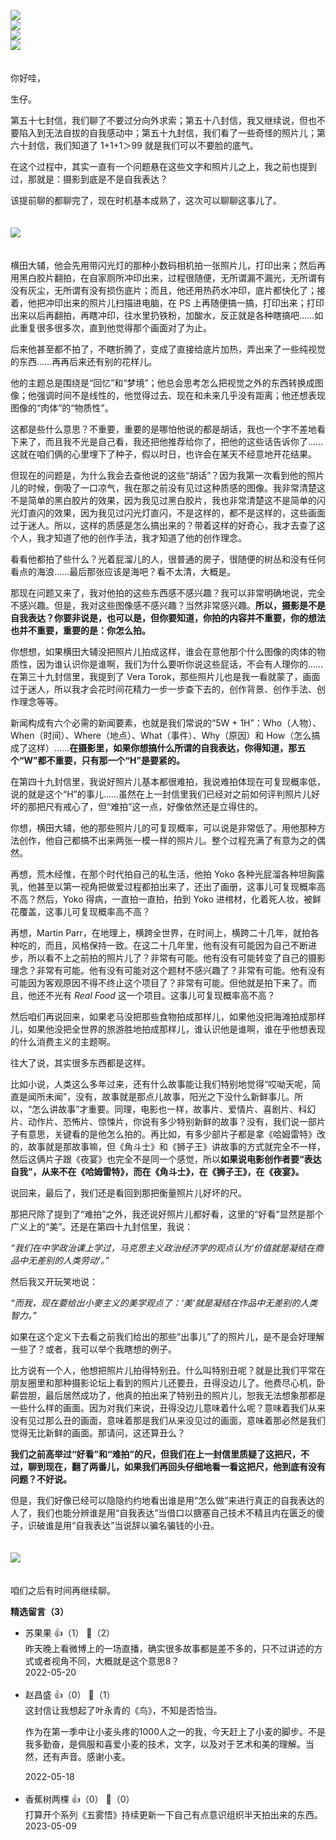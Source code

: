[![](https://static001.geekbang.org/resource/image/25/e6/259f6afc3aaed4484dfd9386f406bfe6.jpg?wh=750x360)](http://time.geekbang.org/column/article/515707)  
[![](https://static001.geekbang.org/resource/image/b3/d5/b39b1eaec417f140759d18415a6fabd5.jpg?wh=750x360)](http://time.geekbang.org/column/article/515727)  
[![](https://static001.geekbang.org/resource/image/3d/00/3dce9b6b2f920c30e9b3a1b4ac429200.jpg?wh=750x360)](http://time.geekbang.org/column/article/517492)  
[![](https://static001.geekbang.org/resource/image/6b/b2/6bf0e7e095e453ed7877ba53571842b2.jpg?wh=750x360)](http://time.geekbang.org/column/article/518417)

　  
你好哇，

生仔。

第五十七封信，我们聊了不要过分向外求索；第五十八封信，我又继续说，但也不要陷入到无法自拔的自我感动中；第五十九封信，我们看了一些奇怪的照片儿；第六十封信，我们知道了 1+1+1＞99 就是我们可以不要脸的底气。

在这个过程中，其实一直有一个问题悬在这些文字和照片儿之上，我之前也提到过，那就是：摄影到底是不是自我表达？

该提前聊的都聊完了，现在时机基本成熟了，这次可以聊聊这事儿了。  
　

![](https://static001.geekbang.org/resource/image/39/7e/39e09cf562413704d461e4d01f8a767e.jpg?wh=2456x1202)

　  
横田大辅，他会先用带闪光灯的那种小数码相机拍一张照片儿，打印出来；然后再用黑白胶片翻拍，在自家厕所冲印出来，过程很随便，无所谓漏不漏光，无所谓有没有灰尘，无所谓有没有损伤底片；而且，他还用热药水冲印，底片都快化了；接着，他把冲印出来的照片儿扫描进电脑，在 PS 上再随便搞一搞，打印出来；打印出来以后再翻拍，再瞎冲印，往水里扔铁粉，加酸水，反正就是各种瞎搞吧……如此重复很多很多次，直到他觉得那个画面对了为止。

后来他甚至都不拍了，不瞎折腾了，变成了直接给底片加热，弄出来了一些纯视觉的东西……再再后来还有别的花样儿。

他的主题总是围绕是“回忆”和“梦境”；他总会思考怎么把视觉之外的东西转换成图像；他强调时间不是线性的，他觉得过去、现在和未来几乎没有距离；他还想表现图像的“肉体”的“物质性”。

这都是些什么意思？不重要，重要的是哪怕他说的都是胡话，我也一个字不差地看下来了，而且我不光是自己看，我还把他推荐给你了，把他的这些话告诉你了……这就在咱们俩的心里埋下了种子，假以时日，也许会在某天不经意地开花结果。

但现在的问题是，为什么我会去查他说的这些“胡话”？因为我第一次看到他的照片儿的时候，倒吸了一口凉气，我在那之前没有见过这种质感的图像。我非常清楚这不是简单的黑白胶片的效果，因为我见过黑白胶片，我也非常清楚这不是简单的闪光灯直闪的效果，因为我见过闪光灯直闪，不是这样的，都不是这样的，这些画面过于迷人。所以，这样的质感是怎么搞出来的？带着这样的好奇心，我才去查了这个人，我才知道了他的创作手法，我才知道了他的创作理念。

看看他都拍了些什么？光着屁溜儿的人，很普通的房子，很随便的树丛和没有任何看点的海浪……最后那张应该是海吧？看不太清，大概是。

那现在问题又来了，我对他拍的这些东西感不感兴趣？我可以非常明确地说，完全不感兴趣。但是，我对这些图像感不感兴趣？当然非常感兴趣。**所以，摄影是不是自我表达？你要非说是，也可以是，但你要知道，你拍的内容并不重要，你的想法也并不重要，重要的是：你怎么拍。**

你想想，如果横田大辅没把照片儿拍成这样，谁会在意他那个什么图像的肉体的物质性，因为谁认识你是谁啊，我们为什么要听你说这些屁话，不会有人理你的……在第三十九封信里，我提到了 Vera Torok，那些照片儿也是我一看就蒙了，画面过于迷人，所以我才会花时间花精力一步一步查下去的，创作背景、创作手法、创作理念等等。

新闻构成有六个必需的新闻要素，也就是我们常说的“5W + 1H”：Who（人物）、When（时间）、Where（地点）、What（事件）、Why（原因）和 How（怎么搞成了这样）……**在摄影里，如果你想搞什么所谓的自我表达，你得知道，那五个“W”都不重要，只有那一个“H”是要紧的。**

在第四十九封信里，我说好照片儿基本都很难拍，我说难拍体现在可复现概率低，说的就是这个“H”的事儿……虽然在上一封信里我们已经对之前如何评判照片儿好坏的那把尺有戒心了，但“难拍”这一点，好像依然还是立得住的。

你想，横田大辅，他的那些照片儿的可复现概率，可以说是非常低了。用他那种方法创作，他自己都搞不出来两张一模一样的照片儿。整个过程充满了有意为之的偶然。

再想，荒木经惟，在那个时代拍自己的私生活，他拍 Yoko 各种光屁溜各种坦胸露乳，他甚至以第一视角把做爱过程都拍出来了，还出了画册，这事儿可复现概率高不高？然后，Yoko 得病，一直拍一直拍，拍到 Yoko 进棺材，化着死人妆，被鲜花覆盖，这事儿可复现概率高不高？

再想，Martin Parr，在地理上，横跨全世界，在时间上，横跨二十几年，就拍各种吃的，而且，风格保持一致。在这二十几年里，他有没有可能因为自己不断进步，所以看不上之前拍的照片儿了？非常有可能。他有没有可能转变了自己的摄影理念？非常有可能。他有没有可能对这个题材不感兴趣了？非常有可能。他有没有可能因为客观原因不得不终止这个项目了？非常有可能。但他就是拍下来了。而且，他还不光有 *Real Food* 这一个项目。这事儿可复现概率高不高？

然后咱们再说回来，如果老马没把那些食物拍成那样儿，如果他没把海滩拍成那样儿，如果他没把全世界的旅游胜地拍成那样儿，谁认识他是谁啊，谁在乎他想表现的什么消费主义的主题啊。

往大了说，其实很多东西都是这样。

比如小说，人类这么多年过来，还有什么故事能让我们特别地觉得“哎呦天呢，简直是闻所未闻”，没有，故事就是那点儿故事，阳光之下没什么新鲜事儿。所以，“怎么讲故事”才重要。同理，电影也一样，故事片、爱情片、喜剧片、科幻片、动作片、恐怖片、惊悚片，你说有多少特别新鲜的故事？没有，我们说一部片子有意思，关键看的是他怎么拍的。再比如，有多少部片子都是拿《哈姆雷特》改的，故事就是那故事嘛，但《角斗士》和《狮子王》讲故事的方式就完全不一样，然后这俩片子跟《夜宴》也完全不是同一个感觉，所以**如果说电影创作者要“表达自我”，从来不在《哈姆雷特》，而在《角斗士》，在《狮子王》，在《夜宴》。**

说回来，最后了，我们还是看回到那把衡量照片儿好坏的尺。

那把尺除了提到了“难拍”之外，我还说好照片儿都好看，这里的“好看”显然是那个广义上的“美”。还是在第四十九封信里，我说：

*“我们在中学政治课上学过，马克思主义政治经济学的观点认为‘价值就是凝结在商品中无差别的人类劳动’。”*

然后我又开玩笑地说：

*“而我，现在要给出小麥主义的美学观点了：‘美’就是凝结在作品中无差别的人类智力。”*

如果在这个定义下去看之前我们给出的那些“出事儿”了的照片儿，是不是会好理解一些了？或者，我可以举个我瞎想的例子。

比方说有一个人，他想把照片儿拍得特别丑。什么叫特别丑呢？就是比我们平常在朋友圈里和那种摄影论坛上看到的照片儿还要丑，丑得没边儿了。他费尽心机，卧薪尝胆，最后居然成功了，他真的拍出来了特别丑的照片儿，恕我无法想象那都是一些什么样的画面。因为对我们来说，丑得没边儿意味着什么呢？意味着我们从来没有见过那么丑的画面，意味着那是我们从来没见过的画面，意味着那必然是我们觉得无比新鲜的画面。那请问，这还算丑么？

**我们之前高举过“好看”和“难拍”的尺，但我们在上一封信里质疑了这把尺，不过，聊到现在，翻了两番儿，如果我们再回头仔细地看一看这把尺，他到底有没有问题？不好说。**

但是，我们好像已经可以隐隐约约地看出谁是用“怎么做”来进行真正的自我表达的人了，我们也能分辨谁是用“自我表达”当借口以搪塞自己技术不精且内在匮乏的傻子，识破谁是用“自我表达”当说辞以骗名骗钱的小丑。  
　

![](https://static001.geekbang.org/resource/image/ec/de/ec7b909e53da689c07291315524435de.jpg?wh=1072x1072)

　  
咱们之后有时间再继续聊。
<div><strong>精选留言（3）</strong></div><ul>
<li><span>苏果果</span> 👍（1） 💬（2）<div>昨天晚上看微博上的一场直播，确实很多故事都是差不多的，只不过讲述的方式或者视角不同，大概就是这个意思8？</div>2022-05-20</li><br/><li><span>赵昌盛</span> 👍（0） 💬（1）<div>这封信让我想起了叶永青的《鸟》，不知是否恰当。

作为在第一季中让小麦头疼的1000人之一的我，今天赶上了小麦的脚步。不是我多勤奋，是佩服和喜爱小麦的技术，文字，以及对于艺术和美的理解。当然，还有声音。感谢小麦。</div>2022-05-18</li><br/><li><span>香蕉树两棵</span> 👍（0） 💬（0）<div>打算开个系列《五雾悟》持续更新一下自己有点意识组织半天拍出来的东西。</div>2023-05-09</li><br/>
</ul>